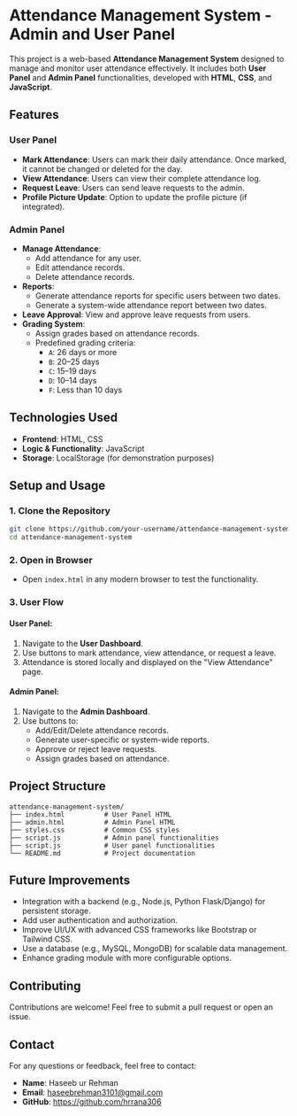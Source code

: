 
# Attendance Management System - Admin and User Panel

This project is a web-based **Attendance Management System** designed to manage and monitor user attendance effectively. It includes both **User Panel** and **Admin Panel** functionalities, developed with **HTML**, **CSS**, and **JavaScript**.

## Features

### **User Panel**
- **Mark Attendance**: Users can mark their daily attendance. Once marked, it cannot be changed or deleted for the day.
- **View Attendance**: Users can view their complete attendance log.
- **Request Leave**: Users can send leave requests to the admin.
- **Profile Picture Update**: Option to update the profile picture (if integrated).

### **Admin Panel**
- **Manage Attendance**: 
  - Add attendance for any user.
  - Edit attendance records.
  - Delete attendance records.
- **Reports**:
  - Generate attendance reports for specific users between two dates.
  - Generate a system-wide attendance report between two dates.
- **Leave Approval**: View and approve leave requests from users.
- **Grading System**:
  - Assign grades based on attendance records.
  - Predefined grading criteria:
    - `A`: 26 days or more
    - `B`: 20–25 days
    - `C`: 15–19 days
    - `D`: 10–14 days
    - `F`: Less than 10 days

## Technologies Used
- **Frontend**: HTML, CSS
- **Logic & Functionality**: JavaScript
- **Storage**: LocalStorage (for demonstration purposes)

## Setup and Usage

### 1. Clone the Repository
```bash
git clone https://github.com/your-username/attendance-management-system.git
cd attendance-management-system
```

### 2. Open in Browser
- Open `index.html` in any modern browser to test the functionality.

### 3. User Flow
#### User Panel:
1. Navigate to the **User Dashboard**.
2. Use buttons to mark attendance, view attendance, or request a leave.
3. Attendance is stored locally and displayed on the "View Attendance" page.

#### Admin Panel:
1. Navigate to the **Admin Dashboard**.
2. Use buttons to:
   - Add/Edit/Delete attendance records.
   - Generate user-specific or system-wide reports.
   - Approve or reject leave requests.
   - Assign grades based on attendance.

## Project Structure
```
attendance-management-system/
├── index.html          # User Panel HTML
├── admin.html          # Admin Panel HTML
├── styles.css          # Common CSS styles
├── script.js           # Admin panel functionalities
├── script.js           # User panel functionalities
└── README.md           # Project documentation
```

## Future Improvements
- Integration with a backend (e.g., Node.js, Python Flask/Django) for persistent storage.
- Add user authentication and authorization.
- Improve UI/UX with advanced CSS frameworks like Bootstrap or Tailwind CSS.
- Use a database (e.g., MySQL, MongoDB) for scalable data management.
- Enhance grading module with more configurable options.

## Contributing
Contributions are welcome! Feel free to submit a pull request or open an issue.

## Contact
For any questions or feedback, feel free to contact:
- **Name**:  Haseeb ur Rehman
- **Email**: haseebrehman3101@gmail.com
- **GitHub**: https://github.com/hrrana306
